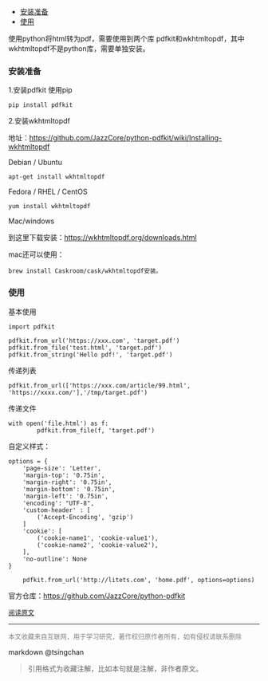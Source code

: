 <!-- TOC -->

- [安装准备](#安装准备)
- [使用](#使用)

<!-- /TOC -->


使用python将html转为pdf，需要使用到两个库 pdfkit和wkhtmltopdf，其中wkhtmltopdf不是python库，需要单独安装。

### 安装准备

1.安装pdfkit 使用pip

```
pip install pdfkit

```


2.安装wkhtmltopdf

地址：<https://github.com/JazzCore/python-pdfkit/wiki/Installing-wkhtmltopdf>

Debian / Ubuntu

```
apt-get install wkhtmltopdf

```


Fedora / RHEL / CentOS

```
yum install wkhtmltopdf

```


Mac/windows

到这里下载安装：<https://wkhtmltopdf.org/downloads.html>

mac还可以使用：

    brew install Caskroom/cask/wkhtmltopdf安装。

### 使用

基本使用

```
import pdfkit

pdfkit.from_url('https://xxx.com', 'target.pdf')
pdfkit.from_file('test.html', 'target.pdf')
pdfkit.from_string('Hello pdf!', 'target.pdf')

```


传递列表

```
pdfkit.from_url(['https://xxx.com/article/99.html', 'https://xxxx.com/'],'/tmp/target.pdf')

```


传递文件

```
with open('file.html') as f:
        pdfkit.from_file(f, 'target.pdf')

```


自定义样式：

```
options = {
    'page-size': 'Letter',
    'margin-top': '0.75in',
    'margin-right': '0.75in',
    'margin-bottom': '0.75in',
    'margin-left': '0.75in',
    'encoding': "UTF-8",
    'custom-header' : [
        ('Accept-Encoding', 'gzip')
    ]
    'cookie': [
        ('cookie-name1', 'cookie-value1'),
        ('cookie-name2', 'cookie-value2'),
    ],
    'no-outline': None
}

    pdfkit.from_url('http://litets.com', 'home.pdf', options=options)

```


官方仓库：<https://github.com/JazzCore/python-pdfkit>


<font size=2 color=grey>[阅读原文](https://litets.com/article/2019/4/3/100.html)</font>


----
<font size=2 color='grey'>本文收藏来自互联网，用于学习研究，著作权归原作者所有，如有侵权请联系删除</font>

markdown @tsingchan 

> 引用格式为收藏注解，比如本句就是注解，非作者原文。
